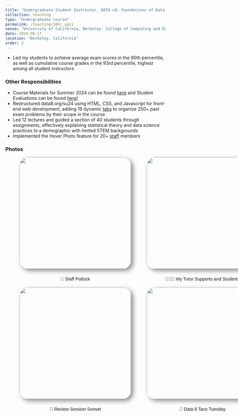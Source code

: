 ```yaml
---
title: "Undergraduate Student Instructor, DATA c8: Foundations of Data Science (Summer 2024)"
collection: teaching
type: "Undergraduate course"
permalink: /teaching/16hr_ugsi
venue: "University of California, Berkeley: College of Computing and Data Science"
date: 2024-06-17
location: "Berkeley, California"
order: 3
---
```


* Led my students to achieve average exam scores in the 90th percentile, as well as cumulative course grades in the 93rd percentile, highest among all student instructors

### Other Responsibilities
* Course Materials for Summer 2024 can be found <a href = "https://linktr.ee/bingSU24" target = "_blank">here</a> and Student Evaluations can be found <a href = "../files/Su24_Evals.pdf" target = "_blank">here!</a>
* Restructured data8.org/su24 using HTML, CSS, and Javascript for front-end web development, adding 19 dynamic <a href = "https://www.data8.org/su24/resources/#exam-problems-by-topic" target = "_blank">tabs</a> to organize 250+ past exam problems by their scope in the course
* Led 12 lectures and guided a section of 40 students through assignments, effectively explaining statistical theory and data science practices to a demographic with limited STEM backgrounds
* Implemented the Hover Photo feature for 20+ <a href = "https://www.data8.org/su24/staff/" target = "_blank">staff</a> members

### Photos

<div style = "display: grid; grid-template-columns: 350px 350px; grid-column-gap: 50px; row-gap: 5px; margin-left: 45px; align-items: end;">
    <div>
        <img style = "width: 350px; border-radius: 25px; margin-bottom: 10px; box-shadow: 7px 6px 15px rgb(0,0,0,0.45);" src = "../images/Teaching/potluck.png">
        <div  style = "display: flex; justify-content: center; width = 100%; font-family: Arial; ">
            <p>🥘 Staff Potluck</p>
        </div>
    </div>
     <div>
        <img style = "width: 350px; border-radius: 25px; margin-bottom: 10px; box-shadow: 7px 6px 15px rgb(0,0,0,0.45);" src = "../images/Teaching/students.png">
        <div  style = "display: flex; justify-content: center; width = 100%; font-family: Arial;">
            <p>👨🏼‍🏫 My Tutor Supports and Students</p>
        </div>
    </div>
    <div>
        <img style = "width: 350px; border-radius: 25px; margin-bottom: 10px; box-shadow: 7px 6px 15px rgb(0,0,0,0.45);" src = "../images/Teaching/sunset.jpg">
        <div  style = "display: flex; justify-content: center; width = 100%; font-family: Arial; ">
            <p>🌇 Review Session Sunset</p>
        </div>
    </div>
    <div>
        <img style = "width: 350px; border-radius: 25px; margin-bottom: 10px; box-shadow: 7px 6px 15px rgb(0,0,0,0.45);" src = "../images/Teaching/taco.jpg">
        <div  style = "display: flex; justify-content: center; width = 100%; font-family: Arial;">
            <p>🌮 Data 8 Taco Tuesday</p>
        </div>
    </div>
</div>